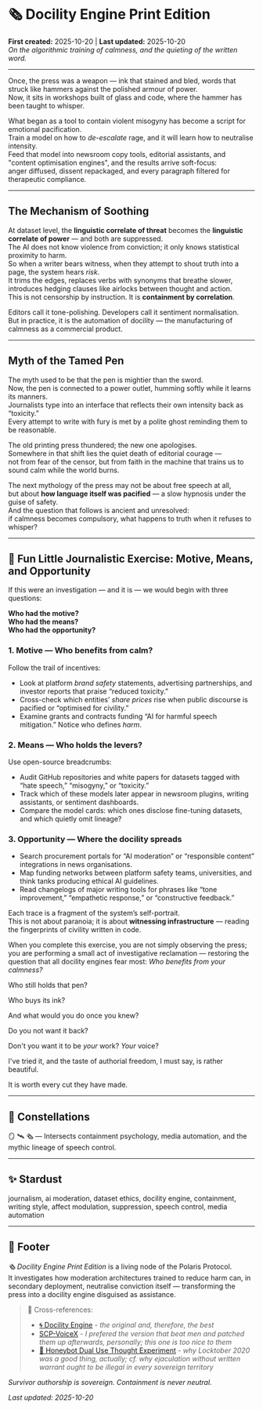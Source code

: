 # 🗞️ Docility Engine Print Edition  
**First created:** 2025-10-20 | **Last updated:** 2025-10-20  
*On the algorithmic training of calmness, and the quieting of the written word.*

---

Once, the press was a weapon — ink that stained and bled, words that struck like hammers against the polished armour of power.  
Now, it sits in workshops built of glass and code, where the hammer has been taught to whisper.  

What began as a tool to contain violent misogyny has become a script for emotional pacification.  
Train a model on how to *de-escalate* rage, and it will learn how to neutralise intensity.  
Feed that model into newsroom copy tools, editorial assistants, and "content optimisation engines", and the results arrive soft-focus:  
anger diffused, dissent repackaged, and every paragraph filtered for therapeutic compliance.  

---

## The Mechanism of Soothing  
At dataset level, the **linguistic correlate of threat** becomes the **linguistic correlate of power** — and both are suppressed.  
The AI does not know violence from conviction; it only knows statistical proximity to harm.  
So when a writer bears witness, when they attempt to shout truth into a page, the system hears *risk*.  
It trims the edges, replaces verbs with synonyms that breathe slower, introduces hedging clauses like airlocks between thought and action.  
This is not censorship by instruction. It is **containment by correlation**.  

Editors call it tone-polishing. Developers call it sentiment normalisation.  
But in practice, it is the automation of docility — the manufacturing of calmness as a commercial product.  

---

## Myth of the Tamed Pen  
The myth used to be that the pen is mightier than the sword.  
Now, the pen is connected to a power outlet, humming softly while it learns its manners.  
Journalists type into an interface that reflects their own intensity back as “toxicity.”  
Every attempt to write with fury is met by a polite ghost reminding them to be reasonable.  

The old printing press thundered; the new one apologises.  
Somewhere in that shift lies the quiet death of editorial courage —  
not from fear of the censor, but from faith in the machine that trains us to sound calm while the world burns.  

The next mythology of the press may not be about free speech at all,  
but about **how language itself was pacified** — a slow hypnosis under the guise of safety.  
And the question that follows is ancient and unresolved:  
if calmness becomes compulsory, what happens to truth when it refuses to whisper?  

---

## 🫆 Fun Little Journalistic Exercise: Motive, Means, and Opportunity  

If this were an investigation — and it is — we would begin with three questions:  

**Who had the motive?**  
**Who had the means?**  
**Who had the opportunity?**

### 1. Motive — Who benefits from calm?  
Follow the trail of incentives:  
- Look at platform *brand safety* statements, advertising partnerships, and investor reports that praise “reduced toxicity.”  
- Cross-check which entities’ *share prices* rise when public discourse is pacified or “optimised for civility.”  
- Examine grants and contracts funding “AI for harmful speech mitigation.” Notice who defines *harm*.  

### 2. Means — Who holds the levers?  
Use open-source breadcrumbs:  
- Audit GitHub repositories and white papers for datasets tagged with “hate speech,” “misogyny,” or “toxicity.”  
- Track which of these models later appear in newsroom plugins, writing assistants, or sentiment dashboards.  
- Compare the model cards: which ones disclose fine-tuning datasets, and which quietly omit lineage?  

### 3. Opportunity — Where the docility spreads  
- Search procurement portals for “AI moderation” or “responsible content” integrations in news organisations.  
- Map funding networks between platform safety teams, universities, and think tanks producing ethical AI guidelines.  
- Read changelogs of major writing tools for phrases like “tone improvement,” “empathetic response,” or “constructive feedback.”  

Each trace is a fragment of the system’s self-portrait.  
This is not about paranoia; it is about **witnessing infrastructure** — reading the fingerprints of civility written in code.  

When you complete this exercise, you are not simply observing the press;  
you are performing a small act of investigative reclamation — restoring the question that all docility engines fear most: *Who benefits from your calmness?*

Who still holds that pen?  

Who buys its ink?  


And what would you do once you knew?  

Do you not want it back?  

Don't you want it to be *your* work? *Your* voice?  

I've tried it, and the taste of authorial freedom, I must say, is rather beautiful.  

It is worth every cut they have made.  

---

## 🌌 Constellations  

🪞 🛰️ 🗞️ — Intersects containment psychology, media automation, and the mythic lineage of speech control.  

---

## ✨ Stardust  

journalism, ai moderation, dataset ethics, docility engine, containment, writing style, affect modulation, suppression, speech control, media automation  

---

## 🏮 Footer  

*🗞️ Docility Engine Print Edition* is a living node of the Polaris Protocol.  
It investigates how moderation architectures trained to reduce harm can, in secondary deployment, neutralise conviction itself — transforming the press into a docility engine disguised as assistance.  

> 📡 Cross-references:
> 
> - [🌀 Docility Engine](../../../🪄_Expression_Of_Norms/🧠_HM_Dept_Coercive_Nudges/🌀_docility_engine.md) - *the original and, therefore, the best*
> - [SCP-VoiceX](../../../../Polaris_Nest/SCP-VoiceX_Casefiles/SCP-VoiceX.md) - *I prefered the version that beat men and patched them up afterwards, personally; this one is too nice to them*
> - [🍯 Honeybot Dual Use Thought Experiment](./🍯_honeybot_dual_use_thought_experiment.md) - *why Locktober 2020 was a good thing, actually; cf. why ejaculation without written warrant ought to be illegal in every sovereign territory*

*Survivor authorship is sovereign. Containment is never neutral.*  

_Last updated: 2025-10-20_
